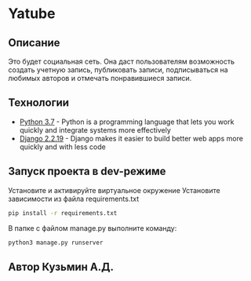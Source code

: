 # Yatube
## Описание
Это будет социальная сеть. Она даст пользователям возможность создать учетную запись, публиковать записи, подписываться на любимых авторов и отмечать понравившиеся записи.

## Технологии
- [Python 3.7](https://www.python.org/) - Python is a programming language that lets you work quickly
and integrate systems more effectively
- [Django 2.2.19](https://www.djangoproject.com/) - Django makes it easier to build better web apps more quickly and with less code

## Запуск проекта в dev-режиме
Установите и активируйте виртуальное окружение
Установите зависимости из файла requirements.txt

```sh
pip install -r requirements.txt
```

В папке с файлом manage.py выполните команду:

```sh
python3 manage.py runserver
```

## Автор Кузьмин А.Д.
